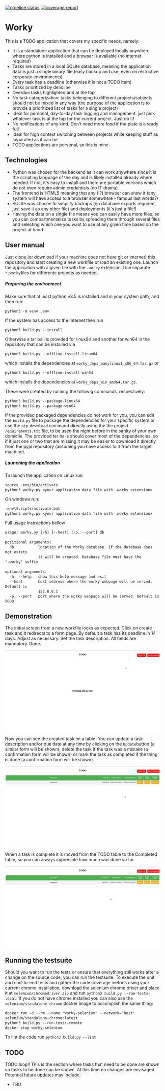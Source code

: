 [![pipeline status](https://gitlab.com/gzhsuol/worky/badges/master/pipeline.svg)](https://gitlab.com/gzhsuol/worky/-/commits/master) [![coverage report](https://gitlab.com/gzhsuol/worky/badges/master/coverage.svg)](https://gitlab.com/gzhsuol/worky/-/commits/master)

# Worky
This is a TODO application that covers my specific needs, namely:
- It is a standalone application that can be deployed locally anywhere where python is installed and a browser is available (no internet required)
- Tasks are stored in a local SQLite database, meaning the application data is just a single binary file (easy backup and use, even on restrictive corporate environments)
- Every task has a deadline (otherwise it is not a TODO item)
- Tasks prioritized by deadline
- Overdue tasks highlighted and at the top
- No task categorization: tasks belonging to different projects/subjects should not be mixed in any way (the purpose of the application is to provide a prioritized list of tasks for a single project)
- Ideal for personal, day-to-day task logging and management: just pick whatever task is at the top for the current project. Just do it!
- No notifications of any kind. Don't need more food if the plate is already full
- Ideal for high context switching between projects while keeping stuff as separated as it can be
- TODO applications are personal, so this is mine

## Technologies

- Python was chosen for the backend as it can work anywhere since it is the scripting language of the day and is likely installed already where needed. If not, it's easy to install and there are portable versions which do not even require admin credentials (no IT drama)
- The frontend is HTML5 meaning that any (!?) browser can show it (any system will have access to a browser somewhere - famous last words?)
- SQLite was chosen to simplify backups (no database exports required, just save it as any other file) and deployments (it's just a file!)
- Having the data on a single file means you can easily have more files, so you can compartmentalize tasks by spreading them through several files and selecting which one you want to use at any given time based on the project at hand

## User manual

Just clone (or download if your machine does not have git or internet) this repository and start creating a new workfile or load an existing one. 
Launch the application with a given file with the `.worky` extension. Use separate `*.worky`files for differente projects as needed.

##### Preparing the environment

Make sure that at least python v3.5 is installed and in your system path, and then run:

```
python3 -m venv .env
```

If the system has access to the Internet then run

```
python3 build.py --install
```

Otherwise a tar ball is provided for linux64 and another for win64 in the repository that can be installed via

```
python3 build.py --offline-install-linux64
```
which installs the dependencies at `worky_deps_manylinux1_x86_64.tar.gz` or

```
python3 build.py --offline-install-win64
```
which installs the dependencies at `worky_deps_win_amd64.tar.gz`.

These were created by running the followig commands, respectively:

```
python3 build.py --package-linux64
python3 build.py --package-win64
```

If the provided packaged dependencies do not work for you, you can edit the `build.py` file to package the dependencies for your specific system or use the `pip download` command directly using the the project `requirements.txt` file, to be used the night before in the sanity of your own domicile. The provided tar balls should cover most of the dependencies, so if it just one or two that are missing it may be easier to download it directly from the pypi repository (assuming you have access to it from the target machine).

##### Launching the application

To launch the application on Linux run:
```
source .env/bin/activate
python3 worky.py <your application data file with .worky extension>
```

On windows run:

```
.env\Scripts\activate.bat
python3 worky.py <your application data file with .worky extension>
```

Full usage instructions bellow

```
usage: worky.py [-h] [--host] [-p, --port] db

positional arguments:
  db           location of the Worky database. If the database does not exists
               it will be created. Database file must have the ".worky" suffix

optional arguments:
  -h, --help   show this help message and exit
  --host       host address where the worky webpage will be served. Default is
               127.0.0.1
  -p, --port   port where the worky webpage will be served. Default is 5000
```

## Demonstration

The initial screen from a new workfile looks as expected. Click on create task and it redirects to a form page. 
By default a task has its deadline in 14 days. Adjust as necessary. Set the task description. All fields are mandatory. Done.

![Create task](demo/create_task.gif)

Now you can see the created task on a table. 
You can update a task description and/or due date at any time by clicking on the `Update`button (a similar form will be shown), delete the task if the task was a mistake (a confirmation form will be shown) or mark the task as completed if the thing is done (a confirmation form will be shown)

![Update task](demo/update_task.gif)

When a task is complete it is moved from the TODO table to the Completed table, so you can always appreciate how much was done so far.

![Complete task](demo/complete_task.gif)

## Running the testsuite
Should you want to run the tests or ensure that everything still works after a change on the source code, you can run the testsuite.
To execute the unit and end-to-end tests and gather the code coverage metrics using your current chrome installation, download the selenium chrome driver and place it at `selenium/chromedriver.zip` and run `python3 build.py --run-tests-local`.
If you do not have chrome installed you can also use the `selenium/standalone-chrome` docker image to accomplish the same thing:

```
docker run -d --rm --name "worky-selenium" --network="host" selenium/standalone-chrome:latest
python3 build.py --run-tests-remote
docker stop worky-selenium
```

To lint the code run `python3 build.py --lint`

## TODO

TODO loop!! This is the section where tasks that need to be done are shown so tasks to be done can be shown.
At this time no changes are envisaged. 
Potential future updates may include:
- TBD

